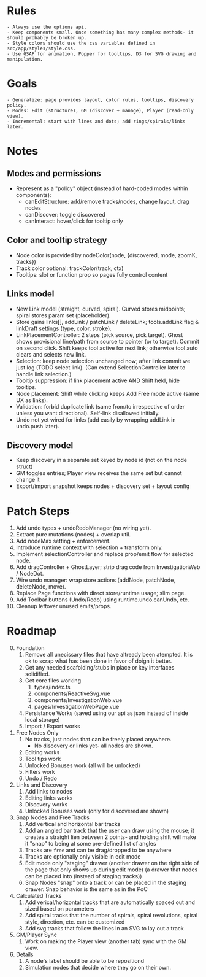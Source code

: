 # Rules
    - Always use the options api.
    - Keep components small. Once something has many complex methods- it should probably be broken up.
    - Style colors should use the css variables defined in src/app/styles/style.css.
    - Use GSAP for animation, Popper for tooltips, D3 for SVG drawing and manipulation.

# Goals
    - Generalize: page provides layout, color rules, tooltips, discovery policy.
    - Modes: Edit (structure), GM (discover + manage), Player (read-only view).
    - Incremental: start with lines and dots; add rings/spirals/links later.

# Notes
## Modes and permissions
- Represent as a "policy" object (instead of hard-coded modes within components):
    - canEditStructure: add/remove tracks/nodes, change layout, drag nodes
    - canDiscover: toggle discovered
    - canInteract: hover/click for tooltip only

## Color and tooltip strategy
- Node color is provided by nodeColor(node, {discovered, mode, zoomK, tracks})
- Track color optional: trackColor(track, ctx)
- Tooltips: slot or function prop so pages fully control content

## Links model
- New Link model (straight, curved, spiral). Curved stores midpoints; spiral stores param set (placeholder).
- Store gains links[], addLink / patchLink / deleteLink; tools.addLink flag & linkDraft settings (type, color, stroke).
- LinkPlacementController: 2 steps (pick source, pick target). Ghost shows provisional line/path from source to pointer (or to target). Commit on second click. Shift keeps tool active for next link; otherwise tool auto clears and selects new link.
- Selection: keep node selection unchanged now; after link commit we just log (TODO select link). (Can extend SelectionController later to handle link selection.)
- Tooltip suppression: if link placement active AND Shift held, hide tooltips.
- Node placement: Shift while clicking keeps Add Free mode active (same UX as links).
- Validation: forbid duplicate link (same from/to irrespective of order unless you want directional). Self-link disallowed initially.
- Undo not yet wired for links (add easily by wrapping addLink in undo.push later).

## Discovery model
- Keep discovery in a separate set keyed by node id (not on the node struct)
- GM toggles entries; Player view receives the same set but cannot change it
- Export/import snapshot keeps nodes + discovery set + layout config

# Patch Steps
1. Add undo types + undoRedoManager (no wiring yet).
2. Extract pure mutations (nodes) + overlap util.
3. Add nodeMax setting + enforcement.
4. Introduce runtime context with selection + transform only.
5. Implement selectionController and replace prop/emit flow for selected node.
6. Add dragController + GhostLayer; strip drag code from InvestigationWeb / NodeDot.
7. Wire undo manager: wrap store actions (addNode, patchNode, deleteNode, move).
8. Replace Page functions with direct store/runtime usage; slim page.
9. Add Toolbar buttons (Undo/Redo) using runtime.undo.canUndo, etc.
10. Cleanup leftover unused emits/props.

# Roadmap
0. Foundation
    1. Remove all unecissary files that have altready been atempted. It is ok to scrap what has been done in favor of doign it better.
    2. Get any needed scafolding/stubs in place or key interfaces solidified.
    3. Get core files working
        1. types/index.ts
        2. components/ReactiveSvg.vue
        3. components/InvestigationWeb.vue
        4. pages/InvestigationWebPage.vue
    4. Persistance Works (saved using our api as json instead of inside local storage)
    5. Import / Export works
1. Free Nodes Only
    1. No tracks, just nodes that can be freely placed anywhere.
        - No discovery or links yet- all nodes are shown.
    2. Editing works
    3. Tool tips work
    4. Unlocked Bonuses work (all will be unlocked)
    5. Filters work
    6. Undo / Redo
2. Links and Discovery
    1. Add links to nodes
    2. Editing links works
    3. Discovery works
    4. Unlocked Bonuses work (only for discovered are shown)
3. Snap Nodes and Free Tracks
    1. Add vertical and horizontal bar tracks
    2. Add an angled bar track that the user can draw using the mouse; it creates a straight lien between 2 points- and holding shift will make it "snap" to being at some pre-defined list of angles
    3. Tracks are `free` and can be drag/dropped to be anywhere
    4. Tracks are optionally only visible in edit mode
    5. Edit mode only "staging" drawer (another drawer on the right side of the page that only shows up during edit mode) (a drawer that nodes can be placed into (instead of staging tracks))
    6. Snap Nodes "snap" onto a track or can be placed in the staging drawer. Snap behavior is the same as in the PoC
4. Calculated Tracks
    1. Add verical/horizontal tracks that are automatically spaced out and sized based on parameters
    2. Add spiral tracks that the number of spirals, spiral revolutions, spiral style, direction, etc. can be customized
    3. Add svg tracks that follow the lines in an SVG to lay out a track
5. GM/Player Sync
    1. Work on making the Player view (another tab) sync with the GM view.
6. Details
    1. A node's label should be able to be repositiond
    2. Simulation nodes that decide where they go on their own.